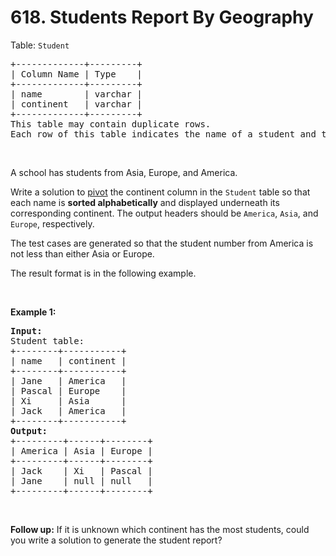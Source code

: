 # 618. Students Report By Geography

<p>Table: <code>Student</code></p>

<pre>
+-------------+---------+
| Column Name | Type    |
+-------------+---------+
| name        | varchar |
| continent   | varchar |
+-------------+---------+
This table may contain duplicate rows.
Each row of this table indicates the name of a student and the continent they came from.
</pre>

<p>&nbsp;</p>

<p>A school has students from Asia, Europe, and America.</p>

<p>Write a solution to <a href="https://en.wikipedia.org/wiki/Pivot_table" target="_blank">pivot</a> the continent column in the <code>Student</code> table so that each name is <strong>sorted alphabetically</strong> and displayed underneath its corresponding continent. The output headers should be <code>America</code>, <code>Asia</code>, and <code>Europe</code>, respectively.</p>

<p>The test cases are generated so that the student number from America is not less than either Asia or Europe.</p>

<p>The result format is in the following example.</p>

<p>&nbsp;</p>
<p><strong class="example">Example 1:</strong></p>

<pre>
<strong>Input:</strong> 
Student table:
+--------+-----------+
| name   | continent |
+--------+-----------+
| Jane   | America   |
| Pascal | Europe    |
| Xi     | Asia      |
| Jack   | America   |
+--------+-----------+
<strong>Output:</strong> 
+---------+------+--------+
| America | Asia | Europe |
+---------+------+--------+
| Jack    | Xi   | Pascal |
| Jane    | null | null   |
+---------+------+--------+
</pre>

<p>&nbsp;</p>
<p><strong>Follow up:</strong> If it is unknown which continent has the most students, could you write a solution to generate the student report?</p>
